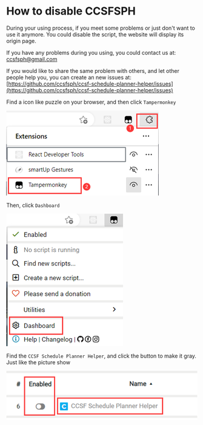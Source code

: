 # How to disable CCSFSPH

During your using process, if you meet some problems or just don't want to use it anymore. You could disable the script, the website will display its origin page.

If you have any problems during you using, you could contact us at: [ccsfsph@gmail.com](mailto:ccsfsph@gmail.com)

If you would like to share the same problem with others, and let other people help you, you can create an new issues at: [https://github.com/ccsfsph/ccsf-schedule-planner-helper/issues](https://github.com/ccsfsph/ccsf-schedule-planner-helper/issues)

Find a icon like puzzle on your browser, and then click `Tampermonkey`

![image-20221208214213256](./pictures/disable-ccsfsph/image-20221208214213256.png)

Then, click `Dashboard`

![image-20221208214305075](./pictures/disable-ccsfsph/image-20221208214305075.png)

Find the `CCSF Schedule Planner Helper`, and click the button to make it gray. Just like the picture show

![image-20221208214419448](./pictures/disable-ccsfsph/image-20221208214419448.png)